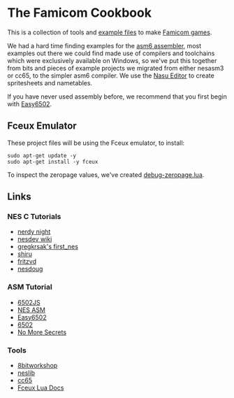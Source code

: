 # The Famicom Cookbook

This is a collection of tools and [example files](https://github.com/hundredrabbits/Famicom-Cookbook/tree/master/examples) to make [Famicom games](https://100r.co/site/6502_assembly.html).

We had a hard time finding examples for the [asm6 assembler](https://github.com/hundredrabbits/Famicom-Cookbook/tree/master/assembler), most examples out there we could find made use of compilers and toolchains which were exclusively available on Windows, so we've put this together from bits and pieces of example projects we migrated from either nesasm3 or cc65, to the simpler asm6 compiler. We use the [Nasu Editor](https://github.com/hundredrabbits/nasu) to create spritesheets and nametables.

If you have never used assembly before, we recommend that you first begin with [Easy6502](http://skilldrick.github.io/easy6502/).

## Fceux Emulator

These project files will be using the Fceux emulator, to install:

```
sudo apt-get update -y
sudo apt-get install -y fceux
```

To inspect the zeropage values, we've created [debug-zeropage.lua](https://github.com/hundredrabbits/Famicom-Cookbook/blob/master/tools/debug-zeropage.lua).

## Links

### NES C Tutorials

- [nerdy night](http://nerdy-nights.nes.science/)
- [nesdev wiki](http://wiki.nesdev.com/w/index.php/Nesdev_Wiki)
- [gregkrsak's first_nes](https://github.com/gregkrsak/first_nes)
- [shiru](https://shiru.untergrund.net/articles/programming_nes_games_in_c.htm)
- [fritzvd](http://blog.fritzvd.com/2016/06/13/Getting-started-with-NES-programming/)
- [nesdoug](https://github.com/nesdoug/01_Hello)

### ASM Tutorial

- [6502JS](https://github.com/skilldrick/6502js)
- [NES ASM](https://patater.com/gbaguy/nesasm.htm)
- [Easy6502](http://skilldrick.github.io/easy6502/)
- [6502](http://6502.org/tutorials/)
- [No More Secrets](https://csdb.dk/release/?id=185341)

### Tools

- [8bitworkshop](https://8bitworkshop.com)
- [neslib](https://github.com/clbr/neslib)
- [cc65](https://cc65.github.io/)
- [Fceux Lua Docs](http://www.fceux.com/web/help/fceux.html?LuaScripting.html)